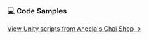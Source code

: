 ### 💻 Code Samples
[View Unity scripts from Aneela's Chai Shop →](https://github.com/ItsMomnaS/AneelasChaiShop)
